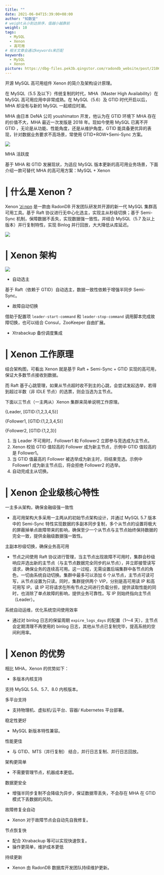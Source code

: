 ```yaml
---
title: ""
date: 2021-06-04T15:39:00+08:00
author: "知数堂"
# weight从小到达排序，值越小越靠前
weight: 10
tags:
  - MySQL
  - Xenon
  - 高可用
# 相关文章会通过keywords来匹配
keywords:
  - MySQL
  - Xenon
picture: https://dbg-files.pek3b.qingstor.com/radondb_website/post/210604_%E9%AB%98%E5%8F%AF%E7%94%A8%20%7C%20Xenon%EF%BC%9A%E5%90%8E%20MHA%20%E6%97%B6%E4%BB%A3%E7%9A%84%E9%80%89%E6%8B%A9/0.png
---
```

开源 MySQL 高可用组件 Xenon 的简介及架构设计原理。
<!--more-->
在 MySQL（5.5 及以下）传统复制的时代，MHA（Master High Availability）在 MySQL 高可用应用中非常成熟。在 MySQL（5.6）及 GTID 时代开启以后，MHA 却没有与新的 MySQL 一起顺应时潮。 

MHA 由日本 DeNA 公司 youshimaton 开发，他认为在 GTID 环境下 MHA 存在的价值不大，MHA 最近一次发版是 2018 年。现如今使用 MySQL 已离不开 GTID ，无论是从功能、性能角度，还是从维护角度，GTID 能具备更优异的表现，针对数据业务要求不高场景，常使用 GTID+ROW+Semi-Sync 方案。

![](https://dbg-files.pek3b.qingstor.com/radondb_website/post/210604_%E9%AB%98%E5%8F%AF%E7%94%A8%20%7C%20Xenon%EF%BC%9A%E5%90%8E%20MHA%20%E6%97%B6%E4%BB%A3%E7%9A%84%E9%80%89%E6%8B%A9/1.png)

MHA 活跃度

基于 MHA  和 GTID 发展现状，为适应 MySQL 版本更新的高可用业务场景，下面介绍一款可替代 MHA 的高可用方案：MySQL + Xenon

# | 什么是 Xenon？

Xenon [ˈziːnɒn](https://github.com/radondb/xenon) 是一款由 RadonDB 开发团队研发并开源的新一代 MySQL 集群高可用工具。基于 Raft 协议进行无中心化选主，实现主从秒级切换；基于 Semi-Sync 机制，保障数据不丢失，实现数据强一致性。并结合 MySQL（5.7 及以上版本）并行复制特性，实现 Binlog 并行回放，大大降低从库延迟。

![](https://dbg-files.pek3b.qingstor.com/radondb_website/post/210604_%E9%AB%98%E5%8F%AF%E7%94%A8%20%7C%20Xenon%EF%BC%9A%E5%90%8E%20MHA%20%E6%97%B6%E4%BB%A3%E7%9A%84%E9%80%89%E6%8B%A9/2.png)

# | Xenon 架构

![](https://dbg-files.pek3b.qingstor.com/radondb_website/post/210604_%E9%AB%98%E5%8F%AF%E7%94%A8%20%7C%20Xenon%EF%BC%9A%E5%90%8E%20MHA%20%E6%97%B6%E4%BB%A3%E7%9A%84%E9%80%89%E6%8B%A9/3.png)

* 自动选主

基于 Raft（依赖于 GTID）自动选主，数据一致性依赖于增强半同步 Semi-Sync。

* 故障自动切换

借助于配置项 `leader-start-command` 和  `leader-stop-command` 调用脚本完成故障切换，也可以结合 Consul，ZooKeeper 自由扩展。

* Xtrabackup 备份调度集成
# | Xenon 工作原理

结合架构图，可看出 Xenon 就是基于 Raft + Semi-Sync + GTID 实现的高可用，保证大多数节点接收到数据。

而 Raft 基于心跳管理，如果从节点超时收不到主的心跳，会尝试发起选举，若得到超过半数（非 IDLE 节点）的选票，则会当选为主节点。

下面以三节点（一主两从）Xenon 集群来简单说明工作原理。

{Leader,  [GTID:{1,2,3,4,5}]

{Follower1,  [GTID:{1,2,3,4,5}]

{Follower2,  [GTID:{1,2,3}]

1. 当 Leader 不可用时，Follower1 和 Follower2 立即参与竞选成为主节点。
2. Xenon 校验 GTID 值较高的 Follower 成为新主节点，示例中 GTID 值较高的是 Follower1。
3. 当 GTID 值最高的 Follower 被选举成为新主时，将结束竞选。示例中 Follower1 成为新主节点后，将会拒绝 Follower2 的选举。
4. 自动完成主从切换。
# | Xenon 企业级核心特性

一主多从架构，确保金融级强一致性

*  高可用架构大多采用一主两从的初始节点架构设计，并通过 MySQL 5.7 版本中的 Semi-Sync 特性实现数据的多副本同步复制，多个从节点的设置将极大的屏蔽掉单点故障带来的影响，确保至少一个从节点与主节点始终保持数据的完全一致，提供金融级数据强一致性。

主副本秒级切换，确保业务高可用

*  节点之间使用 Raft 协议进行管理，当主节点出现故障不可用时，集群会秒级响应并选出新的主节点（与主节点数据完全同步的从节点），并立即接管读写请求，确保业务的连续高可用。这一过程，无需设置后端集群中各节点的角色，一切由系统自动切换。集群中最多可以添加 6 个从节点，主节点可读可写，从节点设置为只读。同时，集群提供两个 VIP，分别是高可用读 IP 和高可用写 IP。读 IP 可将请求在所有节点之间进行负载分担，提供读取性能的同时，也消除了单点故障的影响，提供业务可靠性。写 IP 则始终指向主节点（Leader）。

系统自动运维，优化系统空间使用效率

*  通过对 binlog 日志的保留周期 `expire_logs_days` 的配置（1～4 天），主节点会定期清理不再使用的 binlog 日志，其他从节点已复制完毕，提高系统的空间利用率。
# | Xenon 的优势

相比 MHA，Xenon 的优势如下：

* 多版本内核支持

支持 MySQL 5.6、5.7、8.0 内核版本。

多平台支持

*  支持物理机、虚拟机/云平台、容器/ Kubernetes 平台部署。

稳定性更好

*  MySQL 新版本特性兼容。

性能更佳

*  与 GTID、MTS（并行复制） 结合，并行日志复制、并行日志回放。

架构更简单

*  不需要管理节点，机器成本更低。

数据更安全

*  增强半同步复制不会降级为异步，保证数据零丢失，不会存在 MHA 在 GTID 模式下丢数据的风险。

故障修复全自动

*  Xenon 对于故障节点会自动先自我修复。

节点恢复快

*  配合 Xtrabackup 等可以实现快速恢复。
* 操作更简单，维护成本更低

持续更新

*  Xenon 由 RadonDB 数据库开发团队持续维护更新。

